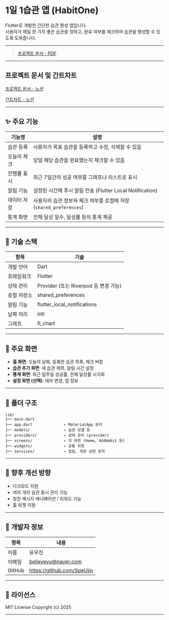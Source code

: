# 1일 1습관 앱 (HabitOne)

Flutter로 개발한 간단한 습관 형성 앱입니다.  
사용자가 매일 한 가지 좋은 습관을 정하고, 완료 여부를 체크하며 습관을 형성할 수 있도록 도와줍니다.

---

> [프로젝트 문서 - PDF ]([프로젝트문서.pdf](https://raw.githubusercontent.com/SpeUjin/habit_one/refs/heads/master/프로젝트문서.pdf))

---
## 프로젝트 문서 및 간트차트
[프로젝트 문서 - 노션](https://www.notion.so/20557b6a89d58073a6bbc9615ba51ded?source=copy_link)

[간트차트 - 노션](https://www.notion.so/Habit-One-20357b6a89d58034a1e1e9424e191abf?source=copy_link)

---

## ✨ 주요 기능

| 기능명             | 설명 |
|------------------|------|
| 습관 등록           | 사용자가 목표 습관을 등록하고 수정, 삭제할 수 있음 |
| 오늘의 체크         | 당일 해당 습관을 완료했는지 체크할 수 있음 |
| 진행률 표시         | 최근 7일간의 성공 여부를 그래프나 리스트로 표시 |
| 알림 기능           | 설정된 시간에 푸시 알림 전송 (Flutter Local Notification) |
| 데이터 저장         | 사용자의 습관 정보와 체크 여부를 로컬에 저장 (`shared_preferences`) |
| 통계 화면           | 전체 달성 일수, 달성률 등의 통계 제공 |

---

## 🧱 기술 스택

| 항목       | 기술 |
|------------|------|
| 개발 언어    | Dart |
| 프레임워크   | Flutter |
| 상태 관리    | Provider (또는 Riverpod 등 변경 가능) |
| 로컬 저장소  | shared_preferences |
| 알림 기능    | flutter_local_notifications |
| 날짜 처리    | intl |
| 그래프       | fl_chart |

---

## 📱 주요 화면

- **홈 화면**: 오늘의 날짜, 등록한 습관 목록, 체크 버튼
- **습관 추가 화면**: 새 습관 제목, 알림 시간 설정
- **통계 화면**: 최근 일주일 성공률, 전체 달성률 시각화
- **설정 화면 (선택)**: 테마 변경, 앱 정보

---

## 📂 폴더 구조

```plaintext
lib/
├── main.dart
├── app.dart              ← MaterialApp 분리
├── models/               ← 습관 모델 등
├── providers/            ← 상태 관리 (provider)
├── screens/              ← 각 화면 (Home, AddHabit 등)
├── widgets/              ← 공통 위젯
├── services/             ← 알림, 저장 관련 로직
```

---

## 📌 향후 개선 방향

- 다크모드 지원
- 여러 개의 습관 동시 관리 기능
- 칭찬 메시지 애니메이션 / 리워드 기능
- 홈 위젯 지원

---

## 👤 개발자 정보
| 항목 | 내용 |
| -- | -- |
| 이름 | 유우진 |
| 이메일 | believeyu@naver.com |
| GitHub | https://github.com/SpeUjin |

---

## 📝 라이선스

MIT License
Copyright (c) 2025

---
